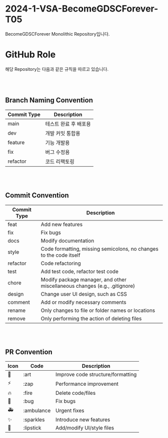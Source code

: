 # 2024-1-VSA-BecomeGDSCForever-T05
BecomeGDSCForever Monolithic Repository입니다.

# GitHub Role
해당 Repository는 다음과 같은 규칙을 따르고 있습니다.

<br/><br/>

## Branch Naming Convention
| Commit Type | Description  |
|-------------|--------------|
| main        | 테스트 완료 후 배포용 |
| dev     | 개발 커밋 통합용    |
| feature        | 기능 개발용       |
| fix         | 버그 수정용       |
| refactor    | 코드 리팩토링      |

<br/><br/>

## Commit Convention
| Commit Type | Description |
| --- | --- |
| feat | Add new features |
| fix | Fix bugs |
| docs | Modify documentation |
| style | Code formatting, missing semicolons, no changes to the code itself |
| refactor | Code refactoring |
| test | Add test code, refactor test code |
| chore | Modify package manager, and other miscellaneous changes (e.g., .gitignore) |
| design | Change user UI design, such as CSS |
| comment | Add or modify necessary comments |
| rename | Only changes to file or folder names or locations |
| remove | Only performing the action of deleting files |

<br/><br/>

## PR Convention
| Icon | Code                       | Description                       |
|------|----------------------------|-----------------------------------|
| 🎨   | :art                       | Improve code structure/formatting |
| ⚡️   | :zap                       | Performance improvement           |
| 🔥   | :fire                      | Delete code/files                 |
| 🐛   | :bug                       | Fix bugs                          |
| 🚑   | :ambulance                 | Urgent fixes                      |
| ✨    | :sparkles                  | Introduce new features            |
| 💄   | :lipstick                  | Add/modify UI/style files         |
